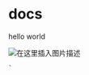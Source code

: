 

# docs

 hello world



![在这里插入图片描述](https://gitee.com/imeichuan/imghosting/raw/master/img/20200709124001723.png)

``` \#!/bin/bash # 以下命令在原本的 bash 窗口中运行 cd /www/wwwroot/xxx.com git add -A git commit -m "backup" # 当运行到这一句的时候，ssh-agent 新建了一个 bash 窗口 # 而你也看到了这个窗口 ssh-agent bash # 但是下面这两句仍然是在原本的 bash 窗口中运行的 ssh-add /root/github git push -u origin master # 只是因为你执行完 ssh-agent bash 之后，切换到了新的 bash 窗口 # 所以你并不会看到这两句命令执行的回显 # 实际上 ssh-add 将会因为我前面说过的原因而不能添加密匙 # 所以 git push 自然会因为没有密匙而失败
`
```